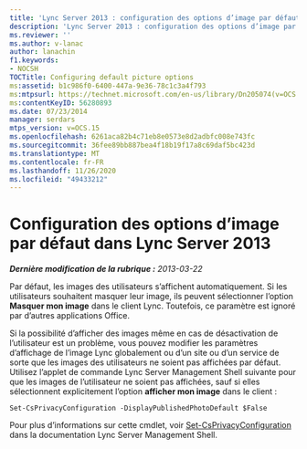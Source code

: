 ```yaml
---
title: 'Lync Server 2013 : configuration des options d’image par défaut'
description: 'Lync Server 2013 : configuration des options d’image par défaut.'
ms.reviewer: ''
ms.author: v-lanac
author: lanachin
f1.keywords:
- NOCSH
TOCTitle: Configuring default picture options
ms:assetid: b1c986f0-6400-447a-9e36-78c1c3a4f793
ms:mtpsurl: https://technet.microsoft.com/en-us/library/Dn205074(v=OCS.15)
ms:contentKeyID: 56280893
ms.date: 07/23/2014
manager: serdars
mtps_version: v=OCS.15
ms.openlocfilehash: 6261aca82b4c71eb8e0573e8d2adbfc008e743fc
ms.sourcegitcommit: 36fee89bb887bea4f18b19f17a8c69daf5bc423d
ms.translationtype: MT
ms.contentlocale: fr-FR
ms.lasthandoff: 11/26/2020
ms.locfileid: "49433212"
---
```

# <a name="configuring-default-picture-options-in-lync-server-2013"></a>Configuration des options d’image par défaut dans Lync Server 2013

<div data-xmlns="http://www.w3.org/1999/xhtml">

<div class="topic" data-xmlns="http://www.w3.org/1999/xhtml" data-msxsl="urn:schemas-microsoft-com:xslt" data-cs="https://msdn.microsoft.com/">

<div data-asp="https://msdn2.microsoft.com/asp">



</div>

<div id="mainSection">

<div id="mainBody">

<span> </span>

_**Dernière modification de la rubrique :** 2013-03-22_

Par défaut, les images des utilisateurs s’affichent automatiquement. Si les utilisateurs souhaitent masquer leur image, ils peuvent sélectionner l’option **Masquer mon image** dans le client Lync. Toutefois, ce paramètre est ignoré par d’autres applications Office.

Si la possibilité d’afficher des images même en cas de désactivation de l’utilisateur est un problème, vous pouvez modifier les paramètres d’affichage de l’image Lync globalement ou d’un site ou d’un service de sorte que les images des utilisateurs ne soient pas affichées par défaut. Utilisez l’applet de commande Lync Server Management Shell suivante pour que les images de l’utilisateur ne soient pas affichées, sauf si elles sélectionnent explicitement l’option **afficher mon image** dans le client :

    Set-CsPrivacyConfiguration -DisplayPublishedPhotoDefault $False

Pour plus d’informations sur cette cmdlet, voir [Set-CsPrivacyConfiguration](https://docs.microsoft.com/powershell/module/skype/Set-CsPrivacyConfiguration) dans la documentation Lync Server Management Shell.

</div>

<span> </span>

</div>

</div>

</div>

